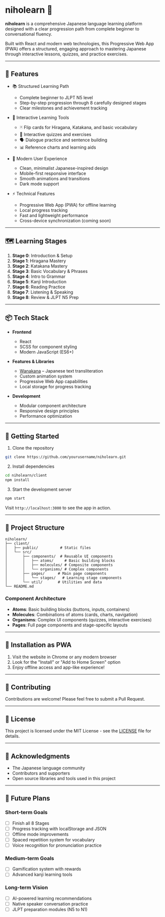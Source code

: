 # niholearn 🎌

**niholearn** is a comprehensive Japanese language learning platform designed with a clear progression path from complete beginner to conversational fluency. 

Built with React and modern web technologies, this Progressive Web App (PWA) offers a structured, engaging approach to mastering Japanese through interactive lessons, quizzes, and practice exercises.

---

## 🌟 Features

- 📚 Structured Learning Path
  - Complete beginner to JLPT N5 level
  - Step-by-step progression through 8 carefully designed stages
  - Clear milestones and achievement tracking


- 🎯 Interactive Learning Tools
  - 🃏 Flip cards for Hiragana, Katakana, and basic vocabulary
  - 📝 Interactive quizzes and exercises
  - 🗣️ Dialogue practice and sentence building
  - 📊 Reference charts and learning aids


- 🎨 Modern User Experience
  - Clean, minimalist Japanese-inspired design
  - Mobile-first responsive interface
  - Smooth animations and transitions
  - Dark mode support


- ⚡ Technical Features
  - Progressive Web App (PWA) for offline learning
  - Local progress tracking
  - Fast and lightweight performance
  - Cross-device synchronization (coming soon)

---

## 🗺️ Learning Stages

1. **Stage 0**: Introduction & Setup
2. **Stage 1**: Hiragana Mastery
3. **Stage 2**: Katakana Mastery
4. **Stage 3**: Basic Vocabulary & Phrases
5. **Stage 4**: Intro to Grammar
6. **Stage 5**: Kanji Introduction
7. **Stage 6**: Reading Practice
8. **Stage 7**: Listening & Speaking
9. **Stage 8**: Review & JLPT N5 Prep

---

## 📦 Tech Stack

- **Frontend**
  - React
  - SCSS for component styling
  - Modern JavaScript (ES6+)
  
- **Features & Libraries**
  - [Wanakana](https://github.com/WaniKani/wanakana) – Japanese text transliteration
  - Custom animation system
  - Progressive Web App capabilities
  - Local storage for progress tracking

- **Development**
  - Modular component architecture
  - Responsive design principles
  - Performance optimization

---

## 🚀 Getting Started

1. Clone the repository
```bash
git clone https://github.com/yourusername/niholearn.git
```

2. Install dependencies
```bash
cd niholearn/client
npm install
```

3. Start the development server
```bash
npm start
```

Visit `http://localhost:3000` to see the app in action.

---

## 📁 Project Structure

```
niholearn/
├── client/
│   ├── public/          # Static files
│   └── src/
│       ├── components/  # Reusable UI components
│       │   ├── atoms/     # Basic building blocks
│       │   ├── molecules/ # Composite components
│       │   └── organisms/ # Complex components
│       ├── pages/      # Main page components
│       │   └── stages/   # Learning stage components
│       └── util/       # Utilities and data
└── README.md
```

### Component Architecture

- **Atoms**: Basic building blocks (buttons, inputs, containers)
- **Molecules**: Combinations of atoms (cards, charts, navigation)
- **Organisms**: Complex UI components (quizzes, interactive exercises)
- **Pages**: Full page components and stage-specific layouts
---

## 📱 Installation as PWA

1. Visit the website in Chrome or any modern browser
2. Look for the "Install" or "Add to Home Screen" option
3. Enjoy offline access and app-like experience!

---

## 🤝 Contributing

Contributions are welcome! Please feel free to submit a Pull Request.

---

## 📄 License

This project is licensed under the MIT License - see the [LICENSE](LICENSE) file for details.

---

## 🙏 Acknowledgments

- The Japanese language community
- Contributors and supporters
- Open source libraries and tools used in this project


---

## 🔮 Future Plans

### Short-term Goals
- [ ] Finish all 8 Stages
- [ ] Progress tracking with localStorage and JSON
- [ ] Offline mode improvements
- [ ] Spaced repetition system for vocabulary
- [ ] Voice recognition for pronunciation practice

### Medium-term Goals
- [ ] Gamification system with rewards
- [ ] Advanced kanji learning tools

### Long-term Vision
- [ ] AI-powered learning recommendations
- [ ] Native speaker conversation practice
- [ ] JLPT preparation modules (N5 to N1)
